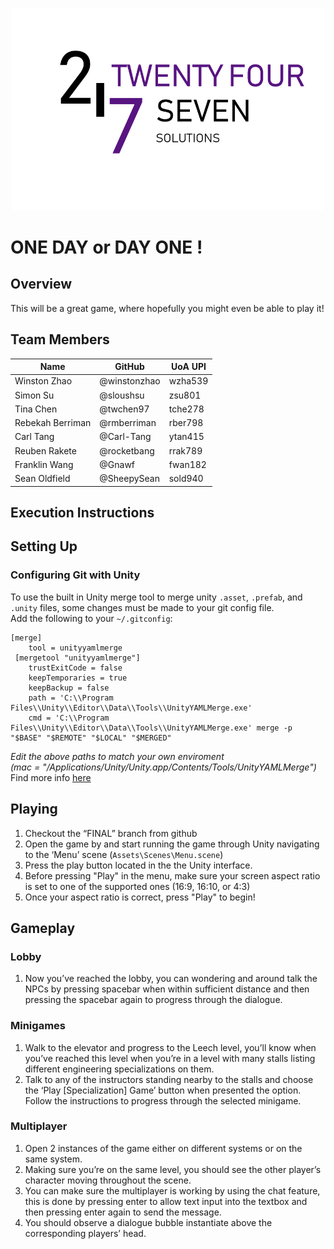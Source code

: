 <p align="center"> 
<img src="https://github.com/winstonzhao/SOFTENG-306-Project-2/blob/master/logo-full-text.png" width="500">
</p>

# ONE DAY or DAY ONE !

## Overview
This will be a great game, where hopefully you might even be able to play it!

## Team Members
| Name             | GitHub | UoA UPI
| ---------------- | ------------ | --------- |
| Winston Zhao | @winstonzhao | wzha539 |
| Simon Su | @sloushsu | zsu801 |
| Tina Chen | @twchen97 | tche278 |
| Rebekah Berriman | @rmberriman | rber798 |
| Carl Tang | @Carl-Tang | ytan415 |
| Reuben Rakete | @rocketbang | rrak789 |
| Franklin Wang | @Gnawf | fwan182 |
| Sean Oldfield | @SheepySean | sold940 |

## Execution Instructions

## Setting Up

### Configuring Git with Unity
To use the built in Unity merge tool to merge unity `.asset`, `.prefab`, and `.unity` files,
some changes must be made to your git config file.  
Add the following to your `~/.gitconfig`:
```
[merge]
	tool = unityyamlmerge
 [mergetool "unityyamlmerge"]
	trustExitCode = false
	keepTemporaries = true
	keepBackup = false
	path = 'C:\\Program Files\\Unity\\Editor\\Data\\Tools\\UnityYAMLMerge.exe'
	cmd = 'C:\\Program Files\\Unity\\Editor\\Data\\Tools\\UnityYAMLMerge.exe' merge -p "$BASE" "$REMOTE" "$LOCAL" "$MERGED"
 ```
_Edit the above paths to match your own enviroment   
(mac = "/Applications/Unity/Unity.app/Contents/Tools/UnityYAMLMerge")_  
 Find more info [here](https://gist.github.com/Ikalou/197c414d62f45a1193fd)
 
 ## Playing
1. Checkout the “FINAL” branch from github
1. Open the game by and start running the game through Unity navigating to the ‘Menu’ scene (`Assets\Scenes\Menu.scene`)
1. Press the play button located in the the Unity interface.
1. Before pressing "Play" in the menu, make sure your screen aspect ratio is set to one of the supported ones (16:9, 16:10, or 4:3)
1. Once your aspect ratio is correct, press "Play" to begin!

## Gameplay
### Lobby
1. Now you’ve reached the lobby, you can wondering and around talk the NPCs by pressing spacebar when within sufficient distance and then pressing the spacebar again to progress through the dialogue.

### Minigames
1. Walk to the elevator and progress to the Leech level, you’ll know when you’ve reached this level when you’re in a level with many stalls listing different engineering specializations on them.
1. Talk to any of the instructors standing nearby to the stalls and choose the ‘Play [Specialization] Game’ button when presented the option.
Follow the instructions to progress through the selected minigame.

### Multiplayer
1. Open 2 instances of the game either on different systems or on the same system.
1. Making sure you’re on the same level, you should see the other player’s character moving throughout the scene.
1. You can make sure the multiplayer is working by using the chat feature, this is done by pressing enter to allow text input into the textbox and then pressing enter again to send the message.
1. You should observe a dialogue bubble instantiate above the corresponding players’ head.

